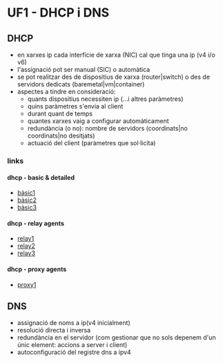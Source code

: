# UF1 - DHCP i DNS
## DHCP
- en xarxes ip cada interfície de xarxa (NIC) cal que tinga una ip (v4 i/o v6)
- l'assignació pot ser manual (SIC) o automàtica
- se pot realitzar des de dispositius de xarxa (router|switch) o des de servidors dedicats (baremetal|vm|container)
- aspectes a tindre en consideració:
  - quants dispositius necessiten ip (...i altres paràmetres)
  - quins paràmetres s'envia al client
  - durant quant de temps
  - quantes xarxes vaig a configurar automàticament
  - redundància (o no): nombre de servidors (coordinats|no coordinats|no desitjats)
  - actuació del client (paràmetres que sol·licita)
  
### links
#### dhcp - basic & detailed
- [bàsic1](https://www.netmanias.com/en/?m=view&id=blog&no=6003)
- [bàsic2](https://www.netmanias.com/en/?m=view&id=techdocs&no=5998)
- [bàsic3](https://www.netmanias.com/en/?m=view&id=techdocs&no=5999)

#### dhcp - relay agents
- [relay1](https://www.netmanias.com/en/?m=view&id=blog&no=6004)
- [relay2](https://www.netmanias.com/en/?m=view&id=techdocs&no=6000)
- [relay3](https://www.netmanias.com/en/post/techdocs/6000/dhcp-network-protocol/understanding-dhcp-relay-agents)

#### dhcp - proxy agents 
- [proxy1](https://www.netmanias.com/en/?m=view&id=techdocs&no=6001)


## DNS
- assignació de noms  a ip(v4 inicialment)
- resolució directa i inversa
- redundància en el servidor (com gestionar que no sols depenem d'un únic element: accions a server i client)
- autoconfiguració del registre dns a ipv4
